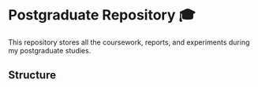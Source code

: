 # Postgraduate Repository 🎓

This repository stores all the coursework, reports, and experiments during my postgraduate studies.

## Structure